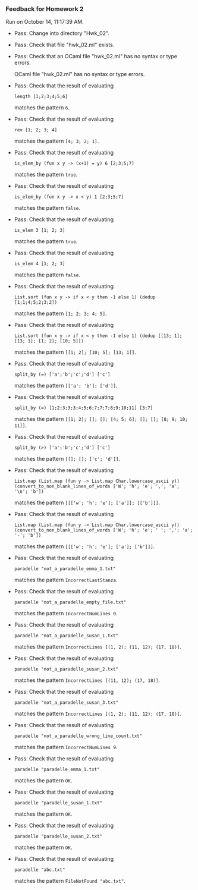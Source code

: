 ### Feedback for Homework 2

Run on October 14, 11:17:39 AM.

+ Pass: Change into directory "Hwk_02".

+ Pass: Check that file "hwk_02.ml" exists.

+ Pass: Check that an OCaml file "hwk_02.ml" has no syntax or type errors.

    OCaml file "hwk_02.ml" has no syntax or type errors.



+ Pass: 
Check that the result of evaluating
   ```
   length [1;2;3;4;5;6]
   ```
   matches the pattern `6`.

   




+ Pass: 
Check that the result of evaluating
   ```
   rev [1; 2; 3; 4]
   ```
   matches the pattern `[4; 3; 2; 1]`.

   




+ Pass: 
Check that the result of evaluating
   ```
   is_elem_by (fun x y -> (x+1) = y) 6 [2;3;5;7]
   ```
   matches the pattern `true`.

   




+ Pass: 
Check that the result of evaluating
   ```
   is_elem_by (fun x y -> x < y) 1 [2;3;5;7]
   ```
   matches the pattern `false`.

   




+ Pass: 
Check that the result of evaluating
   ```
   is_elem 3 [1; 2; 3]
   ```
   matches the pattern `true`.

   




+ Pass: 
Check that the result of evaluating
   ```
   is_elem 4 [1; 2; 3]
   ```
   matches the pattern `false`.

   




+ Pass: 
Check that the result of evaluating
   ```
   List.sort (fun x y -> if x < y then -1 else 1) (dedup [1;1;4;5;2;3;2])
   ```
   matches the pattern `[1; 2; 3; 4; 5]`.

   




+ Pass: 
Check that the result of evaluating
   ```
   List.sort (fun x y -> if x < y then -1 else 1) (dedup [[13; 1]; [13; 1]; [1; 2]; [10; 5]])
   ```
   matches the pattern `[[1; 2]; [10; 5]; [13; 1]]`.

   




+ Pass: 
Check that the result of evaluating
   ```
   split_by (=) ['a';'b';'c';'d'] ['c']
   ```
   matches the pattern `[['a'; 'b']; ['d']]`.

   




+ Pass: 
Check that the result of evaluating
   ```
   split_by (=) [1;2;3;3;3;4;5;6;7;7;7;8;9;10;11] [3;7]
   ```
   matches the pattern `[[1; 2]; []; []; [4; 5; 6]; []; []; [8; 9; 10; 11]]`.

   




+ Pass: 
Check that the result of evaluating
   ```
   split_by (>) ['a';'b';'c';'d'] ['c']
   ```
   matches the pattern `[[]; []; ['c'; 'd']]`.

   




+ Pass: 
Check that the result of evaluating
   ```
   List.map (List.map (fun y -> List.map Char.lowercase_ascii y)) (convert_to_non_blank_lines_of_words ['W'; 'h'; 'e'; ','; 'a'; '\n'; 'b'])
   ```
   matches the pattern `[[['w'; 'h'; 'e']; ['a']]; [['b']]]`.

   




+ Pass: 
Check that the result of evaluating
   ```
   List.map (List.map (fun y -> List.map Char.lowercase_ascii y)) (convert_to_non_blank_lines_of_words ['W'; 'h'; 'e'; ' '; ','; 'a'; '-'; 'b'])
   ```
   matches the pattern `[[['w'; 'h'; 'e']; ['a']; ['b']]]`.

   




+ Pass: 
Check that the result of evaluating
   ```
   paradelle "not_a_paradelle_emma_1.txt"
   ```
   matches the pattern `IncorrectLastStanza`.

   




+ Pass: 
Check that the result of evaluating
   ```
   paradelle "not_a_paradelle_empty_file.txt"
   ```
   matches the pattern `IncorrectNumLines 0`.

   




+ Pass: 
Check that the result of evaluating
   ```
   paradelle "not_a_paradelle_susan_1.txt"
   ```
   matches the pattern `IncorrectLines [(1, 2); (11, 12); (17, 18)]`.

   




+ Pass: 
Check that the result of evaluating
   ```
   paradelle "not_a_paradelle_susan_2.txt"
   ```
   matches the pattern `IncorrectLines [(11, 12); (17, 18)]`.

   




+ Pass: 
Check that the result of evaluating
   ```
   paradelle "not_a_paradelle_susan_3.txt"
   ```
   matches the pattern `IncorrectLines [(1, 2); (11, 12); (17, 18)]`.

   




+ Pass: 
Check that the result of evaluating
   ```
   paradelle "not_a_paradelle_wrong_line_count.txt"
   ```
   matches the pattern `IncorrectNumLines 9`.

   




+ Pass: 
Check that the result of evaluating
   ```
   paradelle "paradelle_emma_1.txt"
   ```
   matches the pattern `OK`.

   




+ Pass: 
Check that the result of evaluating
   ```
   paradelle "paradelle_susan_1.txt"
   ```
   matches the pattern `OK`.

   




+ Pass: 
Check that the result of evaluating
   ```
   paradelle "paradelle_susan_2.txt"
   ```
   matches the pattern `OK`.

   




+ Pass: 
Check that the result of evaluating
   ```
   paradelle "abc.txt"
   ```
   matches the pattern `FileNotFound "abc.txt"`.

   




